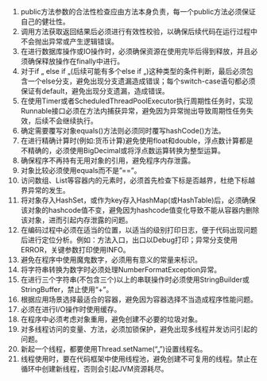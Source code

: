 1. public方法参数的合法性检查应由方法本身负责，每一个public方法必须保证自己的健壮性。 
2. 调用方法获取返回结果后必须进行有效性校验，以确保后续代码在运行过程中不会抛出异常或产生逻辑错误。 
3. 在进行数据库操作或IO操作时，必须确保资源在使用完毕后得到释放，并且必须确保释放操作在finally中进行。 
4. 对于if „ else if „(后续可能有多个else if „)这种类型的条件判断，最后必须包含一个else分支，避免出现分支遗漏造成错误；每个switch-case语句都必须保证有default，避免出现分支遗漏，造成错误。 
5. 在使用Timer或者ScheduledThreadPoolExecutor执行周期性任务时，实现Runnable接口必须在方法内捕获异常，避免因为异常抛出导致周期性任务失效，后续不会继续执行。 
6. 确定需要覆写对象equals()方法则必须同时覆写hashCode()方法。 
7. 在进行精确计算时(例如:货币计算)避免使用float和double，浮点数计算都是不精确的，必须使用BigDecimal或将浮点数运算转换为整型运算。 
8. 确保程序不再持有无用对象的引用，避免程序内存泄露。 
9. 对象比较必须使用equals而不是”==”。 
10. 访问数组、List等容器内的元素时，必须首先检查下标是否越界，杜绝下标越界异常的发生。 
11. 将对象存入HashSet，或作为key存入HashMap(或HashTable)后，必须确保该对象的hashcode值不变，避免因为hashcode值变化导致不能从容器内删除该对象，进而引起内存泄露的问题。 
12. 在编码过程中必须在适当的位置，以适当的级别打印日志，便于代码出现问题后进行定位分析。例如：方法入口，出口以Debug打印；异常分支使用ERROR，关键参数打印使用INFO。 
13. 避免在程序中使用魔鬼数字，必须用有意义的常量来标识。 
14. 将字符串转换为数字时必须处理NumberFormatException异常。 
15. 在进行三个字符串(不包含三个)以上的串联操作时必须使用StringBuilder或StringBuffer，禁止使用“+”。 
16. 根据应用场景选择最适合的容器，避免因为容器选择不当造成程序性能问题。 
17. 必须在进行I/O操作时使用缓存。 
18. 在程序中必须考虑对象重用，避免创建不必要的垃圾对象。 
19. 对多线程访问的变量、方法，必须加锁保护，避免出现多线程并发访问引起的问题。 
20. 新起一个线程，都要使用Thread.setName(“„”)设置线程名。 
21. 线程使用时，要在代码框架中使用线程池，避免创建不可复用的线程。禁止在循环中创建新线程，否则会引起JVM资源耗尽。 
